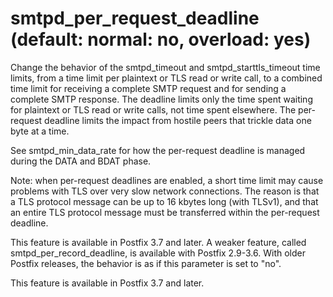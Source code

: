 # smtpd_per_request_deadline (default: normal: no, overload: yes)
 Change the behavior of the smtpd\_timeout and smtpd\_starttls\_timeout
time limits, from a time limit per plaintext or TLS read or write
call, to a combined time limit for receiving a complete SMTP request
and for sending a complete SMTP response. The deadline limits only
the time spent waiting for plaintext or TLS read or write calls,
not time spent elsewhere. The per-request deadline limits the impact
from hostile peers that trickle data one byte at a time. 


 See smtpd\_min\_data\_rate for how the per-request deadline is
managed during the DATA and BDAT phase. 


 Note: when per-request deadlines are enabled, a short time limit
may cause problems with TLS over very slow network connections. The
reason is that a TLS protocol message can be up to 16 kbytes long
(with TLSv1), and that an entire TLS protocol message must be
transferred within the per-request deadline. 


 This feature is available in Postfix 3.7 and later. A weaker
feature, called smtpd\_per\_record\_deadline, is available with Postfix
2.9-3.6. With older Postfix releases, the behavior is as if this
parameter is set to "no". 


 This feature is available in Postfix 3.7 and later. 


